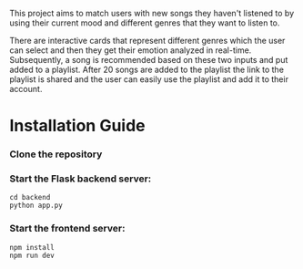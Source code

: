This project aims to match users with new songs they haven't listened to by using their current mood and different genres that they want to listen to. 

There are interactive cards that represent different genres which the user can select and then they get their emotion analyzed in real-time. Subsequently, a song is recommended based on these two inputs and put added to a playlist. After 20 songs are added to the playlist the link to the playlist is shared and the user can easily use the playlist and add it to their account. 

# Installation Guide

### Clone the repository

### Start the Flask backend server:
```
cd backend
python app.py
```

### Start the frontend server:
```
npm install
npm run dev
```

